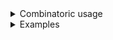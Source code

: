 <details>
<summary>Combinatoric usage</summary>

```no_run
# use bpaf::*;
# #[allow(dead_code)]
#[derive(Debug, Clone)]
pub struct Options {
    banana: bool,
    switch: bool,
}

// accepts `-banana`, note a single dash
fn banana() -> impl Parser<bool> {
    short('b')
        .argument("anana")
        .adjacent()
        .guard(|b| b == "anana", "not anana")
        .optional()
        .catch()
        .map(|b| b.is_some())
}

pub fn options() -> OptionParser<Options> {
    let switch = short('s').switch();
    // banana() is just a syntax construct! allows, not magic
    construct!(Options { banana(), switch }).to_options()
}
```

</details>
<details>
<summary>Examples</summary>


other than looking strange `banana()` should behave like a regular flag parser: banana - yes
```console
% app -banana -s
Options { banana: true, switch: true }
```

banana - no
```console
% app -s
Options { banana: false, switch: true }
```

this is also accepted but close enough I think
```console
% app -b=anana
Options { banana: true, switch: false }
```

</details>
